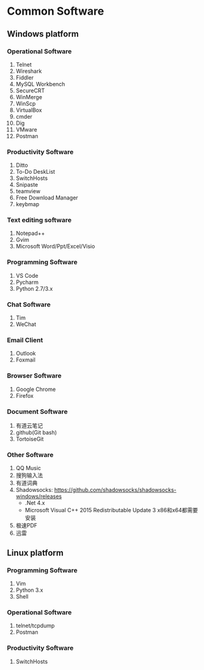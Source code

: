 # Common Software

## Windows platform

### Operational Software

1. Telnet
2. Wireshark
3. Fiddler
4. MySQL Workbench
5. SecureCRT
6. WinMerge
7. WinScp
8. VirtualBox
9. cmder
10. Dig
11. VMware
12. Postman

### Productivity Software

1. Ditto
2. To-Do DeskList
3. SwitchHosts
4. Snipaste
5. teamview
6. Free Download Manager
7. keybmap

### Text editing software

1. Notepad++
2. Gvim
3. Microsoft Word/Ppt/Excel/Visio

### Programming Software

1. VS Code
2. Pycharm
3. Python 2.7/3.x

### Chat Software

1. Tim
2. WeChat

### Email Client

1. Outlook
2. Foxmail

### Browser Software

1. Google Chrome
2. Firefox

### Document Software

1. 有道云笔记
2. github(Git bash)
3. TortoiseGit

### Other Software

1. QQ Music
2. 搜狗输入法
3. 有道词典
4. Shadowsocks: <https://github.com/shadowsocks/shadowsocks-windows/releases>
   - .Net 4.x
   - Microsoft Visual C++ 2015 Redistributable Update 3   x86和x64都需要安装
5. 极速PDF
6. 迅雷

## Linux platform

### Programming Software

1. Vim
2. Python 3.x
3. Shell

### Operational Software

1. telnet/tcpdump
2. Postman

### Productivity Software

1. SwitchHosts
